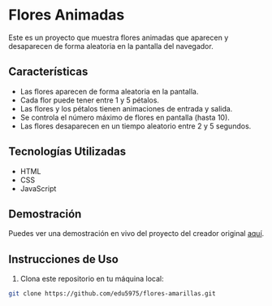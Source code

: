 ﻿# Flores Animadas

Este es un proyecto que muestra flores animadas que aparecen y desaparecen de forma aleatoria en la pantalla del navegador.

## Características

- Las flores aparecen de forma aleatoria en la pantalla.
- Cada flor puede tener entre 1 y 5 pétalos.
- Las flores y los pétalos tienen animaciones de entrada y salida.
- Se controla el número máximo de flores en pantalla (hasta 10).
- Las flores desaparecen en un tiempo aleatorio entre 2 y 5 segundos.

## Tecnologías Utilizadas

- HTML
- CSS
- JavaScript

## Demostración

Puedes ver una demostración en vivo del proyecto del creador original [aquí](https://edu5975.github.io/flores-amarillas/).

## Instrucciones de Uso

1. Clona este repositorio en tu máquina local:

```bash
git clone https://github.com/edu5975/flores-amarillas.git
```
